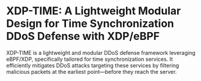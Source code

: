 XDP-TIME: A Lightweight Modular Design for Time Synchronization DDoS Defense with XDP/eBPF
==========
XDP-TIME is a lightweight and modular DDoS defense framework leveraging eBPF/XDP, specifically tailored for time synchronization services. It efficiently mitigates DDoS attacks targeting these services by filtering malicious packets at the earliest point—before they reach the server.
